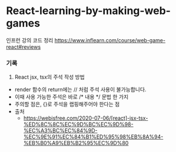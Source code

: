 # React-learning-by-making-web-games

인프런 강의 코드 정리
https://www.inflearn.com/course/web-game-react#reviews

### 기록
1. React jsx, tsx의 주석 작성 방법
  - render 함수의 return에는 // 처럼 주석 사용이 불가능합니다.
  - 이때 사용 가능한 주석은 바로 /* 내용 */ 문법 한 가지
  - 주의할 점은, {}로 주석을 랩핑해주어야 한다는 점
  - 출처
    - https://webisfree.com/2020-07-06/[react]-jsx-tsx-%ED%8C%8C%EC%9D%BC%EC%9D%98-%EC%A3%BC%EC%84%9D-%EC%9E%91%EC%84%B1%ED%95%98%EB%8A%94-%EB%B0%A9%EB%B2%95%EC%9D%80